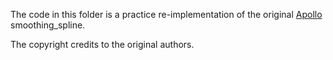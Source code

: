 The code in this folder is a practice re-implementation of the original [Apollo](https://github.com/ApolloAuto/apollo/tree/master/modules/planning/math/smoothing_spline) smoothing_spline.

The copyright credits to the original authors.